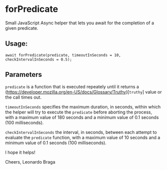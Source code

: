 # forPredicate

Small JavaScript Async helper that lets you await for the completion of a given predicate.

## Usage:

```
await forPredicate(predicate, timeoutInSeconds = 10, checkIntervalInSeconds = 0.5);
```

## Parameters

`predicate` is a function that is executed repeately until it returns a (https://developer.mozilla.org/en-US/docs/Glossary/Truthy)[`truthy`] value or the call times out. 

`timeoutInSeconds` specifies the maximum duration, in seconds, within which the helper will try to execute the `predicate` before aborting the process, with a maximum value of 180 seconds and a minimum value of 0.1 seconds (100 milliseconds). 

`checkIntervalInSeconds` the interval, in seconds, between each attempt to evaluate the `predicate` function, with a maximum value of 10 seconds and a minimum value of 0.1 seconds (100 milliseconds).

I hope it helps!

Cheers,
Leonardo Braga